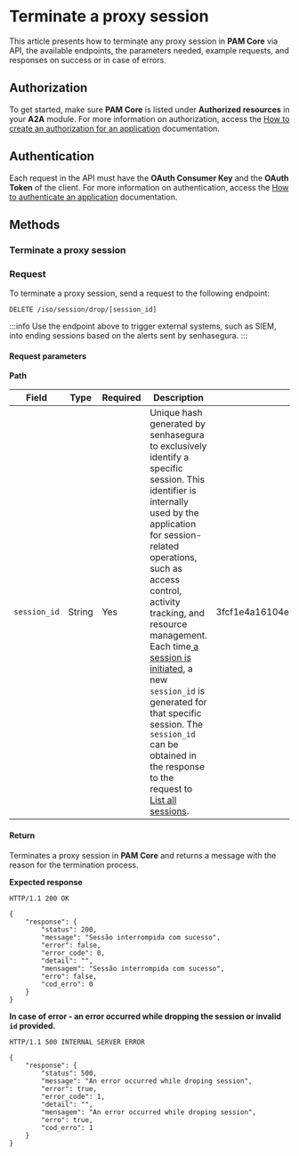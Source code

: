 # Terminate a proxy session

This article presents how to terminate any proxy session in **PAM Core** via API, the available endpoints, the parameters needed, example requests, and responses on success or in case of errors.

## Authorization

To get started, make sure **PAM Core** is listed under **Authorized resources** in your **A2A** module. For more information on authorization, access the [How to create an authorization for an application](/v3-32/docs/a2a-how-to-create-an-authorization-for-an-application) documentation.

## Authentication
Each request in the API must have the **OAuth Consumer Key** and the **OAuth Token** of the client. 
For more information on authentication, access the [How to authenticate an application](/v3-32/docs/a2a-how-to-authenticate-an-application) documentation.

## Methods

### Terminate a proxy session

### Request 

To terminate a proxy session, send a request to the following endpoint:


```
DELETE /iso/session/drop/[session_id]
```

 :::info
Use the endpoint above to trigger external systems, such as SIEM, into ending sessions based on the alerts sent by senhasegura.
:::

#### Request parameters

**Path**


| Field | Type | Required | Description | Example |
| --- | --- | --- | --- | --- |
|```session_id```| String | Yes | Unique hash generated by senhasegura to exclusively identify a specific session. This identifier is internally used by the application for session-related operations, such as access control, activity tracking, and resource management. Each time[ a session is initiated](/v3-32/docs/a2a-create-an-authenticated-url-for-a-web-proxy-session), a new ```session_id``` is generated for that specific session. The ```session_id``` can be obtained in the response to the request to [List all sessions](/v3-32/docs/a2a-list-remote-session-data). | 3fcf1e4a16104e328d6794e1b9693cfc457871d2 |

#### Return
Terminates a proxy session in **PAM Core** and returns a message with the reason for the termination process.

**Expected response**

```
HTTP/1.1 200 OK
```

```
{
    "response": {
        "status": 200,
        "message": "Sessão interrompida com sucesso",
        "error": false,
        "error_code": 0,
        "detail": "",
        "mensagem": "Sessão interrompida com sucesso",
        "erro": false,
        "cod_erro": 0
    }
}
```

**In case of error - an error occurred while dropping the session or invalid ```id``` provided.**


```
HTTP/1.1 500 INTERNAL SERVER ERROR
```

```
{
    "response": {
        "status": 500,
        "message": "An error occurred while droping session",
        "error": true,
        "error_code": 1,
        "detail": "",
        "mensagem": "An error occurred while droping session",
        "erro": true,
        "cod_erro": 1
    }
}
```